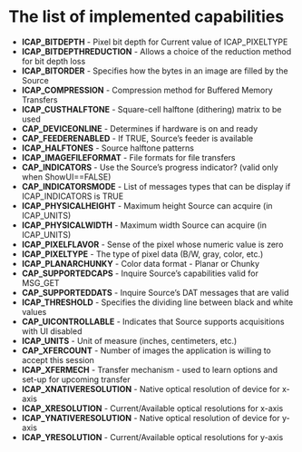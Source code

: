 ﻿# The list of implemented capabilities
* **ICAP_BITDEPTH** - Pixel bit depth for Current value of ICAP_PIXELTYPE
* **ICAP_BITDEPTHREDUCTION** - Allows a choice of the reduction method for bit depth loss
* **ICAP_BITORDER** - Specifies how the bytes in an image are filled by the Source
* **ICAP_COMPRESSION** - Compression method for Buffered Memory Transfers
* **ICAP_CUSTHALFTONE** - Square-cell halftone (dithering) matrix to be used
* **CAP_DEVICEONLINE** - Determines if hardware is on and ready
* **CAP_FEEDERENABLED** - If TRUE, Source’s feeder is available
* **ICAP_HALFTONES** - Source halftone patterns
* **ICAP_IMAGEFILEFORMAT** - File formats for file transfers
* **CAP_INDICATORS** - Use the Source’s progress indicator? (valid only when ShowUI==FALSE)
* **CAP_INDICATORSMODE** - List of messages types that can be display if ICAP_INDICATORS is TRUE
* **ICAP_PHYSICALHEIGHT** - Maximum height Source can acquire (in ICAP_UNITS)
* **ICAP_PHYSICALWIDTH** - Maximum width Source can acquire (in ICAP_UNITS)
* **ICAP_PIXELFLAVOR** - Sense of the pixel whose numeric value is zero
* **ICAP_PIXELTYPE** - The type of pixel data (B/W, gray, color, etc.)
* **ICAP_PLANARCHUNKY** - Color data format - Planar or Chunky
* **CAP_SUPPORTEDCAPS** - Inquire Source’s capabilities valid for MSG_GET
* **CAP_SUPPORTEDDATS** - Inquire Source’s DAT messages that are valid
* **ICAP_THRESHOLD** - Specifies the dividing line between black and white values
* **CAP_UICONTROLLABLE** - Indicates that Source supports acquisitions with UI disabled
* **ICAP_UNITS** - Unit of measure (inches, centimeters, etc.)
* **CAP_XFERCOUNT** - Number of images the application is willing to accept this session
* **ICAP_XFERMECH** - Transfer mechanism - used to learn options and set-up for upcoming transfer
* **ICAP_XNATIVERESOLUTION** - Native optical resolution of device for x-axis
* **ICAP_XRESOLUTION** - Current/Available optical resolutions for x-axis
* **ICAP_YNATIVERESOLUTION** - Native optical resolution of device for y-axis
* **ICAP_YRESOLUTION** - Current/Available optical resolutions for y-axis
